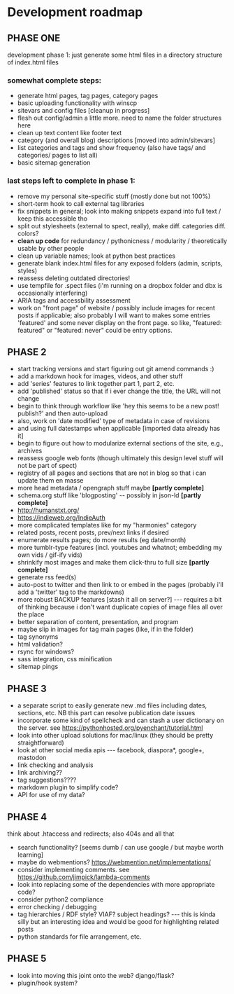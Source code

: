 # Development roadmap
## PHASE ONE

development phase 1: just generate some html files in a directory structure of index.html files 
### somewhat complete steps:
- generate html pages, tag pages, category pages
- basic uploading functionality with winscp
- sitevars and config files [cleanup in progress]
- flesh out config/admin a little more. need to name the folder structures here
- clean up text content like footer text
- category (and overall blog) descriptions [moved into admin/sitevars]
- list categories and tags and show frequency (also have tags/ and categories/ pages to list all)
- basic sitemap generation

### last steps left to complete in phase 1:
- remove my personal site-specific stuff (mostly done but not 100%)
- short-term hook to call external tag libraries
- fix snippets in general; look into making snippets expand into full text / keep this accessible tho
- split out stylesheets (external to spect, really), make diff. categories diff. colors?
- __clean up code__ for redundancy / pythonicness / modularity / theoretically usable by other people
- clean up variable names; look at python best practices
- generate blank index.html files for any exposed folders (admin, scripts, styles)
- reassess deleting outdated directories!
- use tempfile for .spect files (i'm running on a dropbox folder and dbx is occasionally interfering)
- ARIA tags and accessbility assessment
- work on "front page" of website / possibly include images for recent posts if applicable; also
  probably I will want to makes some entries 'featured' and some never display on the front page. so
  like, "featured: featured" or "featured: never" could be entry options.

## PHASE 2
- start tracking versions and start figuring out git amend commands :)
- add a markdown hook for images, videos, and other stuff
- add 'series' features to link together part 1, part 2, etc.
- add 'published' status so that if i ever change the title, the URL will not change
- begin to think through workflow like 'hey this seems to be a new post! publish?' and then auto-upload
- also, work on 'date modified' type of metadata in case of revisions
- and using full datestamps when applicable [imported data already has it]
- begin to figure out how to modularize external sections of the site, e.g., archives
- reassess google web fonts (though ultimately this design level stuff will not be part of spect)
- registry of all pages and sections that are not in blog so that i can update them en masse
- more head metadata / opengraph stuff maybe __[partly complete]__
- schema.org stuff like 'blogposting' -- possibly in json-ld __[partly complete]__
- http://humanstxt.org/
- https://indieweb.org/IndieAuth
- more complicated templates like for my "harmonies" category
- related posts, recent posts, prev/next links if desired
- enumerate results pages; do more results (eg date/month)
- more tumblr-type features (incl. youtubes and whatnot; embedding my own vids / gif-ify vids)
- shrinkify most images and make them click-thru to full size __[partly complete]__
- generate rss feed(s)
- auto-post to twitter and then link to or embed in the pages (probably i'll add a 'twitter' tag to the markdowns)
- more robust BACKUP features [stash it all on server?] --- requires a bit of thinking because i don't want duplicate copies of image files all over the place
- better separation of content, presentation, and program
- maybe slip in images for tag main pages (like, if in the folder)
- tag synonyms
- html validation?
- rsync for windows?
- sass integration, css minification
- sitemap pings

## PHASE 3
- a separate script to easily generate new .md files including dates, sections, etc. NB this part can resolve publication date issues
- incorporate some kind of spellcheck and can stash a user dictionary on the server. see https://pythonhosted.org/pyenchant/tutorial.html
- look into other upload solutions for mac/linux (they should be pretty straightforward)
- look at other social media apis --- facebook, diaspora*, google+, mastodon
- link checking and analysis
- link archiving??
- tag suggestions????
- markdown plugin to simplify code?
- API for use of my data?

## PHASE 4
think about .htaccess and redirects; also 404s and all that
- search functionality? [seems dumb / can use google / but maybe worth learning]
- maybe do webmentions? https://webmention.net/implementations/
- consider implementing comments. see https://github.com/jimpick/lambda-comments
- look into replacing some of the dependencies with more appropriate code?
- consider python2 compliance
- error checking / debugging
- tag hierarchies / RDF style? VIAF? subject headings? --- this is kinda silly but an interesting idea and would be good for highlighting related posts
- python standards for file arrangement, etc.
	
## PHASE 5
- look into moving this joint onto the web? django/flask?
- plugin/hook system?